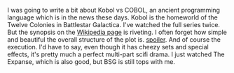 I was going to write a bit about Kobol vs COBOL, an ancient programming language which is in the news these days. Kobol is the homeworld of the Twelve Colonies in Battlestar Galactica. I've watched the full series twice. But the synopsis on the <a href="https://en.wikipedia.org/wiki/Battlestar_Galactica">Wikipedia page</a> is riveting. I often forget how simple and beautiful the overall structure of the plot is. <a href="http://scripting.com/images/2020/04/21/bsgplot.png">spoiler</span></a>. And of course the execution. I'd have to say, even though it has cheezy sets and special effects, it's pretty much a perfect multi-part scifi drama. I just watched The Expanse, which is also good, but BSG is still tops with me. 
